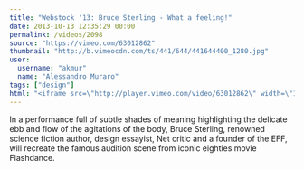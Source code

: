 ```yaml
---
title: "Webstock '13: Bruce Sterling - What a feeling!"
date: 2013-10-13 12:35:29 00:00
permalink: /videos/2098
source: "https://vimeo.com/63012862"
thumbnail: "http://b.vimeocdn.com/ts/441/644/441644400_1280.jpg"
user:
  username: "akmur"
  name: "Alessandro Muraro"
tags: ["design"]
html: "<iframe src=\"http://player.vimeo.com/video/63012862\" width=\"1280\" height=\"720\" frameborder=\"0\" webkitallowfullscreen mozallowfullscreen allowfullscreen></iframe>"
---
```


In a performance full of subtle shades of meaning highlighting the delicate ebb and flow of the agitations of the body, Bruce Sterling, renowned science fiction author, design essayist, Net critic and a founder of the EFF, will recreate the famous audition scene from iconic eighties movie Flashdance.